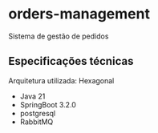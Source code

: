 # orders-management

Sistema de gestão de pedidos

## Especificações técnicas

Arquitetura utilizada: Hexagonal

- Java 21
- SpringBoot 3.2.0
- postgresql
- RabbitMQ
